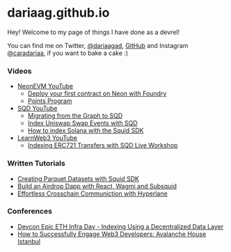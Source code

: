 # dariaag.github.io
Hey! Welcome to my page of things I have done as a devrel!

You can find me on Twitter, [@dariaagad](https://www.twitter.com/dariaagad), [GitHub](https://www.https://github.com/dariaag/)
and Instagram [@caradariaa](https://www.instagram.com/caradariaa), if you want to bake a cake :)


### Videos

- [NeonEVM YouTube](https://www.youtube.com/@NeonEVM)
  - [Deploy your first contract on Neon with Foundry](https://www.youtube.com/watch?v=_vKXUZxSdSY)
  - [Points Program](https://www.youtube.com/watch?v=eIidJkupAK8)
- [SQD YouTube](https://www.youtube.com/@subsquid)
  - [Migrating from the Graph to SQD](https://www.youtube.com/watch?v=_lMM6h1fBUY) 
  - [Index Uniswap Swap Events with SQD](https://www.youtube.com/watch?v=SipZTzL96t8)
  - [How to index Solana with the Squid SDK](https://www.youtube.com/watch?v=2_LDh1idC7k)
- [LearnWeb3 YouTube](https://www.youtube.com/@LearnWeb3IO)
  - [Indexing ERC721 Transfers with SQD Live Workshop](https://www.youtube.com/watch?v=IYEO84Xa9fE) 


### Written Tutorials

- [Creating Parquet Datasets with Squid SDK](https://medium.com/subsquid/creating-parquet-datasets-with-squid-sdk-54a0262f3471)
- [Build an Airdrop Dapp with React, Wagmi and Subsquid](https://medium.com/subsquid/build-an-airdrop-dapp-with-react-wagmi-and-subsquid-ca0256dd74f5)
- [Effortless Crosschain Communiction with Hyperlane](https://neonevm.org/blog/effortless-cross-chain-communication-with-neonevm-hyperlane-and-solana_s-speed_part-1)



### Conferences

- [Devcon Epic ETH Infra Day - Indexing Using a Decentralized Data Layer](https://www.youtube.com/watch?v=RblD9z4PU8U)
- [How to Successfully Engage Web3 Developers: Avalanche House Istanbul](https://www.youtube.com/watch?v=pieN-iK33yg)
